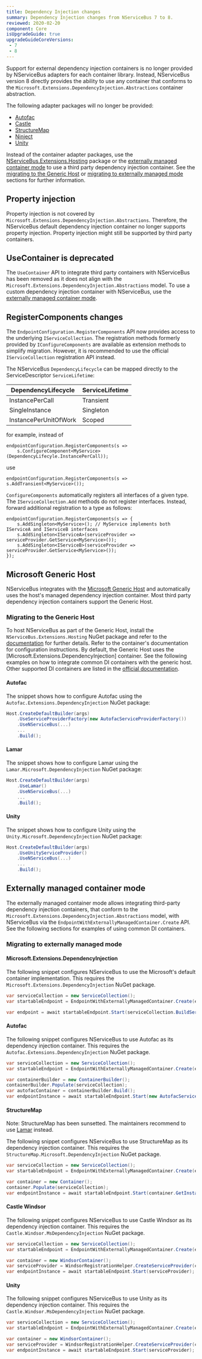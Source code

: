 ```yaml
---
title: Dependency Injection changes
summary: Dependency Injection changes from NServiceBus 7 to 8.
reviewed: 2020-02-20
component: Core
isUpgradeGuide: true
upgradeGuideCoreVersions:
 - 7
 - 8
---
```


Support for external dependency injection containers is no longer provided by NServiceBus adapters for each container library. Instead, NServiceBus version 8 directly provides the ability to use any container that conforms to the `Microsoft.Extensions.DependencyInjection.Abstractions` container abstraction.

The following adapter packages will no longer be provided:

* [Autofac](/nservicebus/dependency-injection/autofac.md)
* [Castle](/nservicebus/dependency-injection/castlewindsor.md)
* [StructureMap](/nservicebus/dependency-injection/structuremap.md)
* [Ninject](/nservicebus/dependency-injection/ninject.md)
* [Unity](/nservicebus/dependency-injection/unity.md)

Instead of the container adapter packages, use the [NServiceBus.Extensions.Hosting](/nservicebus/hosting/extensions-hosting.md) package or the [externally managed container mode](/nservicebus/dependency-injection/#externally-managed-mode) to use a third party dependency injection container. See the [migrating to the Generic Host](#microsoft-generic-host) or [migrating to externally managed mode](#externally-managed-container-mode) sections for further information.

## Property injection

Property injection is not covered by `Microsoft.Extensions.DependencyInjection.Abstractions`. Therefore, the NServiceBus default dependency injection container no longer supports property injection. Property injection might still be supported by third party containers.

## UseContainer is deprecated

The `UseContainer` API to integrate third party containers with NServiceBus has been removed as it does not align with the `Microsoft.Extensions.DependencyInjection.Abstractions` model. To use a custom dependency injection container with NServiceBus, use the [externally managed container mode](/nservicebus/dependency-injection/#externally-managed-mode).

## RegisterComponents changes

The `EndpointConfiguration.RegisterComponents` API now provides access to the underlying `IServiceCollection`. The registration methods formerly provided by `IConfigureComponents` are available as extension methods to simplify migration. However, it is recommended to use the official `IServiceCollection` registration API instead. 

The NServiceBus `DependencyLifecycle` can be mapped directly to the ServiceDescriptor `ServiceLifetime`:

| DependencyLifecycle   | ServiceLifetime |
| --------------------- | --------------- |
| InstancePerCall       | Transient       |
| SingleInstance        | Singleton       |
| InstancePerUnitOfWork | Scoped          |

for example, instead of 

```
endpointConfiguration.RegisterComponents(s => 
    s.ConfigureComponent<MyService>(DependencyLifecyle.InstancePerCall));
```

use 

```
endpointConfiguration.RegisterComponents(s => s.AddTransient<MyService>());
```

`ConfigureComponents` automatically registers all interfaces of a given type. The `IServiceCollection.Add` methods do not register interfaces. Instead, forward additional registration to a type as follows:

```
endpointConfiguration.RegisterComponents(s => {
    s.AddSingleton<MyService>(); // MyService implements both IServiceA and IServiceB interfaces
    s.AddSingleton<IServiceA>(serviceProvider => serviceProvider.GetService<MyService>());
    s.AddSingleton<IServiceB>(serviceProvider => serviceProvider.GetService<MyService>());
});
```

## Microsoft Generic Host

NServiceBus integrates with the [Microsoft Generic Host](https://docs.microsoft.com/en-us/aspnet/core/fundamentals/host/generic-host) and automatically uses the host's managed dependency injection container. Most third party dependency injection containers support the Generic Host.

### Migrating to the Generic Host

To host NServiceBus as part of the Generic Host, install the `NServiceBus.Extensions.Hosting` NuGet package and refer to the [documentation](/nservicebus/hosting/extensions-hosting.md) for further details. Refer to the container's documentation for configuration instructions. By default, the Generic Host uses the [Microsoft.Extensions.DependencyInjection] container. See the following examples on how to integrate common DI containers with the generic host. Other supported DI containers are listed in the [official documentation](https://docs.microsoft.com/en-us/aspnet/core/fundamentals/dependency-injection1#default-service-container-replacement).

#### Autofac

The snippet shows how to configure Autofac using the `Autofac.Extensions.DependencyInjection` NuGet package:

```csharp
Host.CreateDefaultBuilder(args)
    .UseServiceProviderFactory(new AutofacServiceProviderFactory())
    .UseNServiceBus(...)
    ...
    .Build();
```

#### Lamar

The snippet shows how to configure Lamar using the `Lamar.Microsoft.DependencyInjection` NuGet package:

```csharp
Host.CreateDefaultBuilder(args)
    .UseLamar()
    .UseNServiceBus(...)
    ...
    .Build();
```

#### Unity

The snippet shows how to configure Unity using the `Unity.Microsoft.DependencyInjection` NuGet package:

```csharp
Host.CreateDefaultBuilder(args)
    .UseUnityServiceProvider()
    .UseNServiceBus(...)
    ...
    .Build();
```

## Externally managed container mode

The externally managed container mode allows integrating third-party dependency injection containers, that conform to the `Microsoft.Extensions.DependencyInjection.Abstractions` model, with NServiceBus via the `EndpointWithExternallyManagedContainer.Create` API. See the following sections for examples of using common DI containers.

### Migrating to externally managed mode

#### Microsoft.Extensions.DependencyInjection

The following snippet configures NServiceBus to use the Microsoft's default container implementation. This requires the `Microsoft.Extensions.DependencyInjection` NuGet package.

```csharp
var serviceCollection = new ServiceCollection();
var startableEndpoint = EndpointWithExternallyManagedContainer.Create(endpointConfiguration, serviceCollection);

var endpoint = await startableEndpoint.Start(serviceCollection.BuildServiceProvider());
```

#### Autofac

The following snippet configures NServiceBus to use Autofac as its dependency injection container. This requires the `Autofac.Extensions.DependencyInjection` NuGet package.

```csharp
var serviceCollection = new ServiceCollection();
var startableEndpoint = EndpointWithExternallyManagedContainer.Create(endpointConfiguration, serviceCollection);

var containerBuilder = new ContainerBuilder();
containerBuilder.Populate(serviceCollection);
var autofacContainer = containerBuilder.Build();
var endpointInstance = await startableEndpoint.Start(new AutofacServiceProvider(autofacContainer));
```

#### StructureMap

Note: StructureMap has been sunsetted. The maintainers recommend to use [Lamar](https://jasperfx.github.io/lamar/) instead.

The following snippet configures NServiceBus to use StructureMap as its dependency injection container. This requires the `StructureMap.Microsoft.DependencyInjection` NuGet package.

```csharp
var serviceCollection = new ServiceCollection();
var startableEndpoint = EndpointWithExternallyManagedContainer.Create(endpointConfiguration, serviceCollection);

var container = new Container();
container.Populate(serviceCollection);
var endpointInstance = await startableEndpoint.Start(container.GetInstance<IServiceProvider>());
```


#### Castle Windsor

The following snippet configures NServiceBus to use Castle Windsor as its dependency injection container. This requires the `Castle.Windsor.MsDependencyInjection` NuGet package.

```csharp
var serviceCollection = new ServiceCollection();
var startableEndpoint = EndpointWithExternallyManagedContainer.Create(endpointConfiguration, serviceCollection);

var container = new WindsorContainer();
var serviceProvider = WindsorRegistrationHelper.CreateServiceProvider(container, serviceCollection);
var endpointInstance = await startableEndpoint.Start(serviceProvider);
```

#### Unity

The following snippet configures NServiceBus to use Unity as its dependency injection container. This requires the `Castle.Windsor.MsDependencyInjection` NuGet package.

```csharp
var serviceCollection = new ServiceCollection();
var startableEndpoint = EndpointWithExternallyManagedContainer.Create(endpointConfiguration, serviceCollection);

var container = new WindsorContainer();
var serviceProvider = WindsorRegistrationHelper.CreateServiceProvider(container, serviceCollection);
var endpointInstance = await startableEndpoint.Start(serviceProvider);
```
